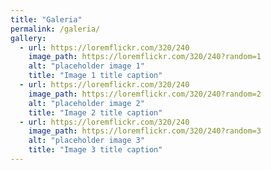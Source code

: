 ```yaml
---
title: "Galeria"
permalink: /galeria/
gallery:
  - url: https://loremflickr.com/320/240
    image_path: https://loremflickr.com/320/240?random=1
    alt: "placeholder image 1"
    title: "Image 1 title caption"
  - url: https://loremflickr.com/320/240
    image_path: https://loremflickr.com/320/240?random=2
    alt: "placeholder image 2"
    title: "Image 2 title caption"
  - url: https://loremflickr.com/320/240
    image_path: https://loremflickr.com/320/240?random=3
    alt: "placeholder image 3"
    title: "Image 3 title caption"
---
```

